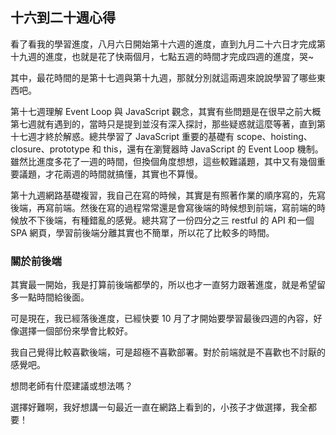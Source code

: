 ## 十六到二十週心得

看了看我的學習進度，八月六日開始第十六週的進度，直到九月二十六日才完成第十九週的進度，也就是花了快兩個月，七點五週的時間才完成四週的進度，哭~

其中，最花時間的是第十七週與第十九週，那就分別就這兩週來說說學習了哪些東西吧。

第十七週理解 Event Loop 與 JavaScript 觀念，其實有些問題是在很早之前大概第七週就有遇到的，當時只是提到並沒有深入探討，那些疑惑就這麼等著，直到第十七週才終於解惑。總共學習了 JavaScript 重要的基礎有 scope、hoisting、closure、prototype 和 this，還有在瀏覽器時 JavaScript 的 Event Loop 機制。雖然比進度多花了一週的時間，但換個角度想想，這些較難議題，其中又有幾個重要議題，才花兩週的時間就搞懂，其實也不算慢。

第十九週網路基礎複習，我自己在寫的時候，其實是有照著作業的順序寫的，先寫後端，再寫前端。然後在寫的過程常常還是會寫後端的時候想到前端，寫前端的時候放不下後端，有種錯亂的感覺。總共寫了一份四分之三 restful 的 API 和一個 SPA 網頁，學習前後端分離其實也不簡單，所以花了比較多的時間。

### 關於前後端

其實最一開始，我是打算前後端都學的，所以也才一直努力跟著進度，就是希望留多一點時間給後面。

可是現在，我已經落後進度，已經快要 10 月了才開始要學習最後四週的內容，好像選擇一個部份來學會比較好。

我自己覺得比較喜歡後端，可是超極不喜歡部署。對於前端就是不喜歡也不討厭的感覺吧。

想問老師有什麼建議或想法嗎？

選擇好難啊，我好想講一句最近一直在網路上看到的，小孩子才做選擇，我全都要！
